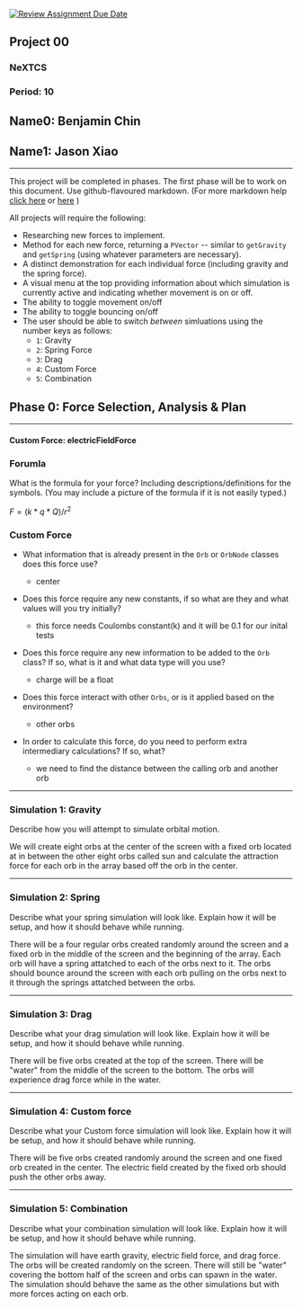 [![Review Assignment Due Date](https://classroom.github.com/assets/deadline-readme-button-22041afd0340ce965d47ae6ef1cefeee28c7c493a6346c4f15d667ab976d596c.svg)](https://classroom.github.com/a/gbHItYk9)
## Project 00
### NeXTCS
### Period: 10
## Name0: Benjamin Chin
## Name1: Jason Xiao
---

This project will be completed in phases. The first phase will be to work on this document. Use github-flavoured markdown. (For more markdown help [click here](https://github.com/adam-p/markdown-here/wiki/Markdown-Cheatsheet) or [here](https://docs.github.com/en/get-started/writing-on-github/getting-started-with-writing-and-formatting-on-github/basic-writing-and-formatting-syntax) )

All projects will require the following:
- Researching new forces to implement.
- Method for each new force, returning a `PVector`  -- similar to `getGravity` and `getSpring` (using whatever parameters are necessary).
- A distinct demonstration for each individual force (including gravity and the spring force).
- A visual menu at the top providing information about which simulation is currently active and indicating whether movement is on or off.
- The ability to toggle movement on/off
- The ability to toggle bouncing on/off
- The user should be able to switch _between_ simluations using the number keys as follows:
  - `1`: Gravity
  - `2`: Spring Force
  - `3`: Drag
  - `4`: Custom Force
  - `5`: Combination


## Phase 0: Force Selection, Analysis & Plan
---------- 

#### Custom Force: electricFieldForce

### Forumla
What is the formula for your force? Including descriptions/definitions for the symbols. (You may include a picture of the formula if it is not easily typed.)

$`F = (k*q*Q)/r^2`$

### Custom Force
- What information that is already present in the `Orb` or `OrbNode` classes does this force use?
  - center

- Does this force require any new constants, if so what are they and what values will you try initially?
  - this force needs Coulombs constant(k) and it will be 0.1 for our inital tests

- Does this force require any new information to be added to the `Orb` class? If so, what is it and what data type will you use?
  - charge will be a float

- Does this force interact with other `Orbs`, or is it applied based on the environment?
  - other orbs

- In order to calculate this force, do you need to perform extra intermediary calculations? If so, what?
  - we need to find the distance between the calling orb and another orb

--- 

### Simulation 1: Gravity
Describe how you will attempt to simulate orbital motion.

We will create eight orbs at the center of the screen with a fixed orb located at in between the other eight orbs called sun and calculate the attraction force for each orb in the array based off the orb in the center.

--- 

### Simulation 2: Spring
Describe what your spring simulation will look like. Explain how it will be setup, and how it should behave while running.

There will be a four regular orbs created randomly around the screen and a fixed orb in the middle of the screen and the beginning of the array. Each orb will have a spring attatched to each of the orbs next to it. The orbs should bounce around the screen with each orb pulling on the orbs next to it through the springs attatched between the orbs.

--- 

### Simulation 3: Drag
Describe what your drag simulation will look like. Explain how it will be setup, and how it should behave while running.

There will be five orbs created at the top of the screen. There will be "water" from the middle of the screen to the bottom. The orbs will experience drag force while in the water.

--- 

### Simulation 4: Custom force
Describe what your Custom force simulation will look like. Explain how it will be setup, and how it should behave while running.

There will be five orbs created randomly around the screen and one fixed orb created in the center. The electric field created by the fixed orb should push the other orbs away.

--- 

### Simulation 5: Combination
Describe what your combination simulation will look like. Explain how it will be setup, and how it should behave while running.

The simulation will have earth gravity, electric field force, and drag force. The orbs will be created randomly on the screen. There will still be "water" covering the bottom half of the screen and orbs can spawn in the water. The simulation should behave the same as the other simulations but with more forces acting on each orb.

